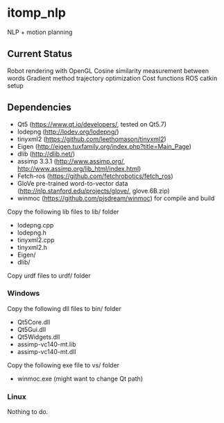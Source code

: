 # itomp_nlp
NLP + motion planning

## Current Status
Robot rendering with OpenGL
Cosine similarity measurement between words
Gradient method trajectory optimization
Cost functions
ROS catkin setup

## Dependencies
* Qt5 (https://www.qt.io/developers/, tested on Qt5.7)
* lodepng (http://lodev.org/lodepng/)
* tinyxml2 (https://github.com/leethomason/tinyxml2)
* Eigen (http://eigen.tuxfamily.org/index.php?title=Main_Page)
* dlib (http://dlib.net/)
* assimp 3.3.1 (http://www.assimp.org/, http://www.assimp.org/lib_html/index.html)
* Fetch-ros (https://github.com/fetchrobotics/fetch_ros)
* GloVe pre-trained word-to-vector data (http://nlp.stanford.edu/projects/glove/, glove.6B.zip)
* winmoc (https://github.com/pjsdream/winmoc) for compile and build

Copy the following lib files to lib/ folder
* lodepng.cpp
* lodepng.h
* tinyxml2.cpp
* tinyxml2.h
* Eigen/
* dlib/

Copy urdf files to urdf/ folder

### Windows
Copy the following dll files to bin/ folder
* Qt5Core.dll
* Qt5Gui.dll
* Qt5Widgets.dll
* assimp-vc140-mt.lib
* assimp-vc140-mt.dll

Copy the following exe file to vs/ folder
* winmoc.exe (might want to change Qt path)

### Linux
Nothing to do.